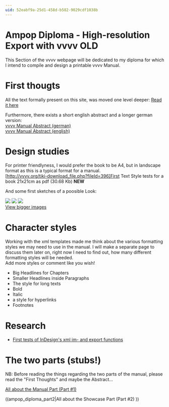 ```yaml
---
uid: 52eabf9a-25d1-458d-b582-9029cdf1038b
---
```


# Ampop Diploma - High-resolution Export with vvvv OLD
This Section of the vvvv webpage will be dedicated to my diploma for which I intend to compile and design a printable vvvv Manual.  

#  First thougts
All the text formally present on this site, was moved one level deeper: [Read it here](xref:6a2c4675-0f16-425e-9b07-b687ce9cc2d4)  

Furthermore, there exists a short english abstract and a longer german version:  
[vvvv Manual Abstract (german) ](xref:c472e632-dbf0-44b3-9289-03d2b6faf35f)   
[vvvv Manual Abstract (english) ](xref:2e7508e9-8fa7-45d9-8bd4-4394e45c119b)    

#  Design studies 
For printer friendlyness, I would prefer the book to be A4, but in landscape format as this is a typical format for a manual.  
[http://vvvv.org/tiki-download_file.php?fileId=396]First Text Style tests for a book 21x21cm as pdf (30.68 Kb)</a> **NEW**  

And some first sketches of a poosible Look:  

![](~/img/manual1_1.gif "")    ![](~/img/manual2_1.gif "")    ![](~/img/manual3_1.gif "")  
[View bigger images](xref:6dfbdd72-bb7a-4f5d-9aa3-74d8b5f5209b)  

#  Character styles
Working with the xml templates made me think about the various formatting styles we may need to use in the manual. I will make a separate page to discuss them later on, right now I need to find out, how many different formatting styles will be needed.  
Add more styles or comment like you wish!  

* Big Headlines for Chapters  
* Smaller Headlines inside Paragraphs  
* The style for long texts  
* Bold  
* Italic  
* a style for hyperlinks  
* Footnotes  

#  Research
* [First tests of InDesign's xml im- and export functions](xref:0e5de704-3c07-4e42-8ce8-6ab665ebccf6)  

#  The two parts (stubs!)
NB: Before reading the things regarding the two parts of the manual, please read the "First Thoughts" and maybe the Abstract...  

[All about the Manual Part (Part #1) ](xref:082d8e0a-3f65-4afd-bcd2-77ba762f9500)  

((ampop_diploma_part2|All about the Showcase Part (Part #2) ))